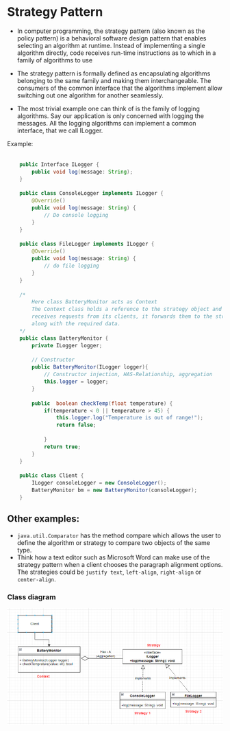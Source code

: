 # Strategy Pattern

- In computer programming, the strategy pattern (also known as the policy pattern) is a behavioral software design pattern that enables selecting an algorithm at runtime. 
    Instead of implementing a single algorithm directly, code receives run-time instructions as to which in a family of algorithms to use
- The strategy pattern is formally defined as encapsulating algorithms
belonging to the same family and making them interchangeable. The
consumers of the common interface that the algorithms implement
allow switching out one algorithm for another seamlessly.

- The most trivial example one can think of is the family of logging
algorithms. Say our application is only concerned with logging the messages. All the logging algorithms can implement a common interface, that we call ILogger.

Example:

``` java

    public Interface ILogger {
        public void log(message: String);
    }

    public class ConsoleLogger implements ILogger {
        @Override()
        public void log(message: String) {
            // Do console logging
        }
    }

    public class FileLogger implements ILogger {
        @Override()
        public void log(message: String) {
            // do file logging
        }
    }
    
    /*
        Here class BatteryMonitor acts as Context
        The Context class holds a reference to the strategy object and when it
        receives requests from its clients, it forwards them to the strategy object
        along with the required data.
    */
    public class BatteryMonitor {
        private ILogger logger;

        // Constructor
        public BatteryMonitor(ILogger logger){
            // Constructor injection, HAS-Relationship, aggregation
            this.logger = logger;
        }

        public  boolean checkTemp(float temperature) {
            if(temperature < 0 || temperature > 45) {
                this.logger.log("Temperature is out of range!");
                return false;
            
            }
            return true;
        }
    }

    public class Client {
        ILogger consoleLogger = new ConsoleLogger();
        BatteryMonitor bm = new BatteryMonitor(consoleLogger);
    }

```

## Other examples:

- `java.util.Comparator` has the method compare which allows the user
to define the algorithm or strategy to compare two objects of the
same type.
- Think how a text editor such as Microsoft Word can make use of the
strategy pattern when a client chooses the paragraph alignment
options. The strategies could be `justify text`, `left-align`, `right-align`
or `center-align`.

### Class diagram

![Strategy pattern](../resources/strategy-pattern.PNG)